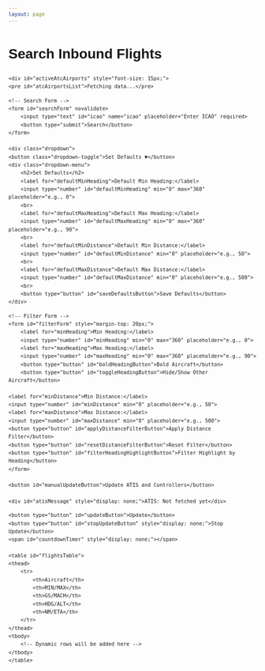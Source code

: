```yaml
---
layout: page
---
```


<style>
body {
    font-family: Helvetica, sans-serif;
    margin: 20px;
    line-height: 1.6;
}

.container {
    max-width: 800px;
    margin: auto;
}

pre {
    font-family: Helvetica, sans-serif;
    font-size: 12px;
    padding-top: 0px;
    padding-top: 0px;
}

.dropdown {
    position: relative;
    display: inline-block;
}

.dropdown-toggle {
    background-color: #4CAF50;
    color: white;
    padding: 10px 20px;
    font-size: 14px;
    border: none;
    border-radius: 4px;
    cursor: pointer;
}

.dropdown-menu {
    display: none;
    position: absolute;
    background-color: #f9f9f9;
    border: 1px solid #ddd;
    border-radius: 4px;
    padding: 15px;
    z-index: 1;
    width: 260px;
}

.dropdown:hover .dropdown-menu {
    display: block;
}

.dropdown-menu input,
.dropdown-menu button {
    margin-top: 10px;
    margin-bottom: 10px;
    padding: 8px;
    width: 100%;
    font-size: 14px;
    border: 1px solid #ccc;
    border-radius: 4px;
    width: 240px;
}

.dropdown-menu button {
    background-color: #4CAF50;
    color: white;
    cursor: pointer;
    margin-top: 15px;
}

.dropdown-menu button:hover {
    background-color: #45a049;
}

form {
    display: flex;
    flex-wrap: wrap;
    gap: 10px;
    margin-bottom: 20px;
}

form input[type="text"], 
form input[type="number"], 
form button {
    padding: 8px;
    font-size: 14px;
    border: 1px solid #ccc;
    border-radius: 4px;
}

form button {
    background-color: #4CAF50;
    color: white;
    border: none;
    cursor: pointer;
    transition: background-color 0.3s ease;
}

form button:hover {
    background-color: #45a049;
}

table {
    width: 100%;
    border-collapse: collapse;
    margin-top: 20px;
    text-align: center;
}

tbody {
    font-size: 12px; 
}

thead th {
    padding: 5px;
    text-align: center;
    position: sticky;
    top: 0; 
    background-color: #f2f2f2;
    z-index: 1;
} 

tbody td {
    padding: 5px;
}

th, td {
    border: 1px solid #ddd;
    padding: 10px;
    text-align: center;
    font-size: 12px;
}

th {
    background-color: #f4f4f4;
    font-weight: bold;
}

#atisMessage, #controllersList {
    margin-top: 15px;
    padding: 10px;
    border-left: 4px solid #4CAF50;
    border-radius: 4px;
    font-size: 15px;
}
</style>

<body>
<div class="container">
    <h1>Search Inbound Flights</h1>
    
    <div id="activeAtcAirports" style="font-size: 15px;">
    <pre id="atcAirportsList">Fetching data...</pre>
</div>

    <!-- Search Form -->
    <form id="searchForm" novalidate>
        <input type="text" id="icao" name="icao" placeholder="Enter ICAO" required>
        <button type="submit">Search</button>
    </form>
    
    <div class="dropdown">
    <button class="dropdown-toggle">Set Defaults ▼</button>
    <div class="dropdown-menu">
        <h2>Set Defaults</h2>
        <label for="defaultMinHeading">Default Min Heading:</label>
        <input type="number" id="defaultMinHeading" min="0" max="360" placeholder="e.g., 0">
        <br>
        <label for="defaultMaxHeading">Default Max Heading:</label>
        <input type="number" id="defaultMaxHeading" min="0" max="360" placeholder="e.g., 90">
        <br>
        <label for="defaultMinDistance">Default Min Distance:</label>
        <input type="number" id="defaultMinDistance" min="0" placeholder="e.g., 50">
        <br>
        <label for="defaultMaxDistance">Default Max Distance:</label>
        <input type="number" id="defaultMaxDistance" min="0" placeholder="e.g., 500">
        <br>
        <button type="button" id="saveDefaultsButton">Save Defaults</button>
    </div>
</div>

    <!-- Filter Form -->
    <form id="filterForm" style="margin-top: 20px;">
        <label for="minHeading">Min Heading:</label>
        <input type="number" id="minHeading" min="0" max="360" placeholder="e.g., 0">
        <label for="maxHeading">Max Heading:</label>
        <input type="number" id="maxHeading" min="0" max="360" placeholder="e.g., 90">
        <button type="button" id="boldHeadingButton">Bold Aircraft</button>
        <button type="button" id="toggleHeadingButton">Hide/Show Other Aircraft</button>
        
    <label for="minDistance">Min Distance:</label>
    <input type="number" id="minDistance" min="0" placeholder="e.g., 50">
    <label for="maxDistance">Max Distance:</label>
    <input type="number" id="maxDistance" min="0" placeholder="e.g., 500">
    <button type="button" id="applyDistanceFilterButton">Apply Distance Filter</button>
    <button type="button" id="resetDistanceFilterButton">Reset Filter</button>
    <button type="button" id="filterHeadingHighlightButton">Filter Highlight by Heading</button>
    </form>
    
    <button id="manualUpdateButton">Update ATIS and Controllers</button>
    
    <div id="atisMessage" style="display: none;">ATIS: Not fetched yet</div>

<div>
    <pre id="controllersList" style="display: none;">No active ATC.</pre>
</div>

    <button type="button" id="updateButton">Update</button>
    <button type="button" id="stopUpdateButton" style="display: none;">Stop Update</button>
    <span id="countdownTimer" style="display: none;"></span>
    
    <table id="flightsTable">
    <thead>
        <tr>
            <th>Aircraft</th>
            <th>MIN/MAX</th>
            <th>GS/MACH</th>
            <th>HDG/ALT</th>
            <th>NM/ETA</th>
        </tr>
    </thead>
    <tbody>
        <!-- Dynamic rows will be added here -->
    </tbody>
    </table>
</div>
<script src="/js/if-inbound.js"></script>
</body>